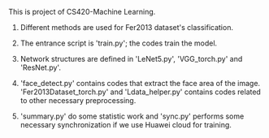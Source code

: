 This is project of CS420-Machine Learning.

 1. Different methods are used for Fer2013 dataset's classification.
 
 2. The entrance script is 'train.py'; the codes train the model. 
 
 3. Network structures are defined in 'LeNet5.py', 'VGG_torch.py' and 'ResNet.py'.
 
 4. 'face_detect.py' contains codes that extract the face area of the image. 'Fer2013Dataset_torch.py' and 'Ldata_helper.py' contains codes related to other necessary preprocessing.
 
 5. 'summary.py' do some statistic work and 'sync.py' performs some necessary synchronization if we use Huawei cloud for training.
